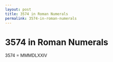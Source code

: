 ```yaml
---
layout: post
title: 3574 in Roman Numerals
permalink: 3574-in-roman-numerals
---
```


# 3574 in Roman Numerals

3574 = MMMDLXXIV
